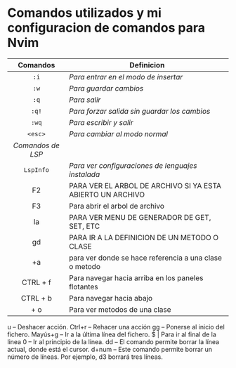 # Comandos utilizados y mi configuracion de comandos para Nvim

|Comandos|Definicion|
| :--------: |------------|
|`:i` |_Para entrar en el modo de insertar_|
|`:w` | _Para guardar cambios_|
|`:q` | _Para salir_|
|`:q!` | _Para forzar salida sin guardar los cambios_|
|`:wq` | _Para escribir y salir_|
|`<esc>` | _Para cambiar al modo normal_|
|*Comandos de LSP*|
|`LspInfo` | _Para ver configuraciones de lenguajes instalada_|
F2 | PARA VER EL ARBOL DE ARCHIVO SI YA ESTA ABIERTO UN ARCHIVO
F3 | Para abrir el arbol de archivo 
la | PARA VER MENU DE GENERADOR DE GET, SET, ETC
gd | PARA IR A LA DEFINICION DE UN METODO O CLASE
<space> +a | para ver donde se hace referencia a una clase o metodo
CTRL + f | Para navegar hacia arriba en los paneles flotantes
CTRL + b | Para navegar hacia abajo ||
<space> + o | Para ver metodos de una clase
u – Deshacer acción.
Ctrl+r – Rehacer una acción
gg – Ponerse al inicio del fichero.
Mayús+g – Ir a la última línea del fichero.
$ | Para ir al final de la linea
0 – Ir al principio de la línea.
dd – El comando permite borrar la línea actual, donde está el cursor.
d+num – Este comando permite borrar un número de líneas. Por ejemplo, d3 borrará tres líneas.
